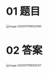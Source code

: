 # 01 题目

<img src="https://cvp.oss-cn-shanghai.aliyuncs.com/202501111955205.png" alt="image-20250111195520165" style="zoom:50%;" />



# 02 答案

<img src="https://cvp.oss-cn-shanghai.aliyuncs.com/202501111955364.png" alt="image-20250111195505317" style="zoom:50%;" />